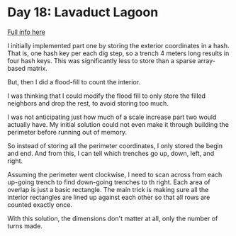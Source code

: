 # Day 18: Lavaduct Lagoon

[Full info here](https://adventofcode.com/2023/day/18)

I initially implemented part one by storing the exterior coordinates in a hash.
That is, one hash key per each dig step, so a trench 4 meters long results in
four hash keys. This was significantly less to store than a sparse array-based
matrix.

But, then I did a flood-fill to count the interior.

I was thinking that I could modify the flood fill to only store the filled
neighbors and drop the rest, to avoid storing too much.

I was not anticipating just how much of a scale increase part two would actually
have. My initial solution could not even make it through building the perimeter
before running out of memory.

So instead of storing all the perimeter coordinates, I only stored the begin and
end. And from this, I can tell which trenches go up, down, left, and right.

Assuming the perimeter went clockwise, I need to scan across from each up-going
trench to find down-going trenches to th right. Each area of overlap is just a
basic rectangle. The main trick is making sure all the interior rectangles are
lined up against each other so that all rows are counted exactly once.

With this solution, the dimensions don't matter at all, only the number of 
turns made.

